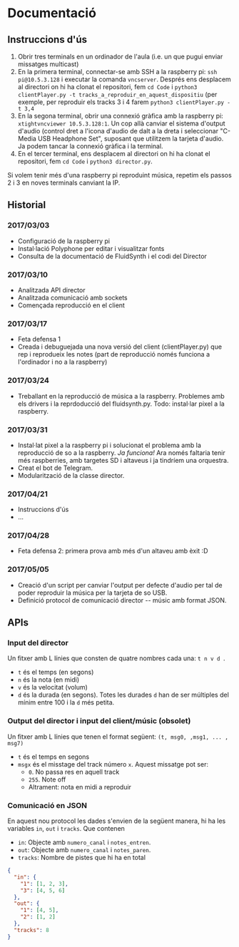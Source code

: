 # Documentació

## Instruccions d'ús
1. Obrir tres terminals en un ordinador de l'aula (i.e. un que pugui enviar missatges multicast)
2. En la primera terminal, connectar-se amb SSH a la raspberry pi: `ssh pi@10.5.3.128` i executar la comanda `vncserver`. Després ens desplacem al directori on hi ha clonat el repositori, fem `cd Code` i `python3 clientPlayer.py -t tracks_a_reproduir_en_aquest_dispositiu` (per exemple, per reproduir els tracks 3 i 4 farem `python3 clientPlayer.py -t 3,4`
3. En la segona terminal, obrir una connexió gràfica amb la raspberry pi: `xtightvncviewer 10.5.3.128:1`. Un cop allà canviar el sistema d'output d'audio (control dret a l'icona d'audio de dalt a la dreta i seleccionar "C-Media USB Headphone Set", suposant que utilitzem la tarjeta d'audio. Ja podem tancar la connexió gràfica i la terminal.
4. En el tercer terminal, ens desplacem al directori on hi ha clonat el repositori, fem `cd Code` i `python3 director.py`.

Si volem tenir més d'una raspberry pi reproduint música, repetim els passos 2 i 3 en noves terminals canviant la IP.


## Historial

### 2017/03/03

- Configuració de la raspberry pi
- Instal·lació Polyphone per editar i visualitzar fonts
- Consulta de la documentació de FluidSynth i el codi del Director

### 2017/03/10

- Analitzada API director
- Analitzada comunicació amb sockets
- Començada reproducció en el client

### 2017/03/17

- Feta defensa 1
- Creada i debuguejada una nova versió del client (clientPlayer.py) que rep i reprodueix les notes (part de reproducció només funciona a l'ordinador i no a la raspberry)


### 2017/03/24

- Treballant en la reproducció de música a la raspberry. Problemes amb els drivers i la reprdoducció del fluidsynth.py. Todo: instal·lar pixel a la raspberry.


### 2017/03/31

- Instal·lat pixel a la raspberry pi i solucionat el problema amb la reproducció de so a la raspberry. *Ja funciona!* Ara només faltaria tenir més raspberries, amb targetes SD i altaveus i ja tindríem una orquestra.
- Creat el bot de Telegram.
- Modularització de la classe director.


### 2017/04/21

- Instruccions d'ús
- ...

### 2017/04/28

- Feta defensa 2: primera prova amb més d'un altaveu amb èxit :D

### 2017/05/05

- Creació d'un script per canviar l'output per defecte d'audio per tal de poder reproduir la música per la tarjeta de so USB.
- Definició protocol de comunicació director -- músic amb format JSON.


## APIs

### Input del director
Un fitxer amb L línies que consten de quatre nombres cada una: `t n v d `.
- `t` és el temps (en segons)
- `n` és la nota (en midi)
- `v` és la velocitat (volum)
- `d` és la durada (en segons). Totes les durades `d` han de ser múltiples del mínim entre 100 i la `d` més petita.

### Output del director i input del client/músic (obsolet)
Un fitxer amb L línies que tenen el format següent: `(t, msg0, ,msg1, ... , msg7)`
- `t` és el temps en segons
- `msgx` és el misstage del track número `x`. Aquest missatge pot ser:
  - `0`. No passa res en aquell track
  - `255`. Note off
  - Altrament: nota en midi a reproduir
  
### Comunicació en JSON

En aquest nou protocol les dades s'envien de la següent manera,
hi ha les variables `in`, `out` i `tracks`. Que contenen

 - `in`: Objecte amb `numero_canal` i `notes_entren`.
 - `out`: Objecte amb `numero_canal` i `notes_paren`.
 - `tracks`: Nombre de pistes que hi ha en total

```JSON
{
  "in": {
    "1": [1, 2, 3],
    "3": [4, 5, 6]
  },
  "out": {
    "1": [4, 5],
    "2": [1, 2]
  },
  "tracks": 8
}
```

